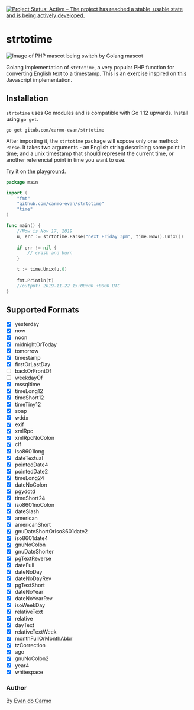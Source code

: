 [![Project Status: Active – The project has reached a stable, usable state and is being actively developed.](https://www.repostatus.org/badges/latest/active.svg)](https://www.repostatus.org/#active)

# strtotime

![Image of PHP mascot being switch by Golang mascot](https://i.imgur.com/8RhHjkD.jpg)

Golang implementation of `strtotime`, a very popular PHP function for converting English text to a timestamp. This is an exercise inspired on [this](https://github.com/kvz/locutus/blob/master/src/php/datetime/strtotime.js) Javascript implementation.

## Installation

`strtotime` uses Go modules and is compatible with Go 1.12 upwards. Install using `go get`.

```
go get gitub.com/carmo-evan/strtotime
```

After importing it, the `strtotime` package will expose only one method: `Parse`. It takes two arguments - an English string describing some point in time; and a unix timestamp that should represent the current time, or another referencial point in time you want to use. 

Try it on [the playground](https://play.golang.org/p/gfqdPaE6XlU).

```go
package main

import (
	"fmt"
	"github.com/carmo-evan/strtotime"
	"time"
)

func main() {
    //Now is Nov 17, 2019
    u, err := strtotime.Parse("next Friday 3pm", time.Now().Unix())
    
    if err != nil {
        // crash and burn
    }

    t := time.Unix(u,0)
    
    fmt.Println(t)
    //output: 2019-11-22 15:00:00 +0000 UTC
}
```

## Supported Formats

- [x] yesterday
- [x] now
- [x] noon
- [x] midnightOrToday
- [x] tomorrow
- [x] timestamp
- [x] firstOrLastDay
- [ ] backOrFrontOf
- [ ] weekdayOf
- [x] mssqltime
- [x] timeLong12
- [x] timeShort12
- [x] timeTiny12
- [x] soap
- [x] wddx
- [x] exif
- [x] xmlRpc
- [x] xmlRpcNoColon
- [x] clf
- [x] iso8601long
- [x] dateTextual
- [x] pointedDate4
- [x] pointedDate2
- [x] timeLong24
- [x] dateNoColon
- [x] pgydotd
- [x] timeShort24
- [x] iso8601noColon
- [x] dateSlash
- [x] american
- [x] americanShort
- [x] gnuDateShortOrIso8601date2
- [x] iso8601date4
- [x] gnuNoColon
- [x] gnuDateShorter
- [x] pgTextReverse
- [x] dateFull
- [x] dateNoDay
- [x] dateNoDayRev
- [x] pgTextShort
- [x] dateNoYear
- [x] dateNoYearRev
- [x] isoWeekDay
- [x] relativeText
- [x] relative
- [x] dayText
- [x] relativeTextWeek
- [x] monthFullOrMonthAbbr
- [x] tzCorrection
- [x] ago
- [x] gnuNoColon2
- [x] year4
- [x] whitespace

### Author

By [Evan do Carmo](https://github.com/carmo-evan)